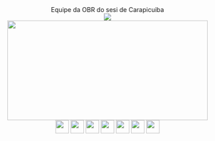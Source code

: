 <div align="center">
   Equipe da OBR do sesi de Carapicuiba
</div>

<div align="center">
   <img src="https://github-readme-stats.vercel.app/api/top-langs/?username=tecNinjasobr&layout=compact&langs_count=12&theme=tokyonight&bg_color=00000000&border_color=e9df06&locale=pt-br&icon_color=e9df06">

<br>
   <img width="450" height="225" src="https://github-readme-stats.vercel.app/api?username=tecNinjasobr&show_icons=true&theme=tokyonight&bg_color=00000000&border_color=e9df06&rank_icon=github&ring_color=8dd5ed&include_all_commits=true&icon_color=e9df06">
   
</div>

<div align="center">
   <img width="30" height="30" src="https://cdn.jsdelivr.net/gh/devicons/devicon@latest/icons/python/python-original.svg" />
   <img width="30" height="30" src="https://cdn.jsdelivr.net/gh/devicons/devicon@latest/icons/javascript/javascript-plain.svg" />
   <img width="30" height="30" src="https://cdn.jsdelivr.net/gh/devicons/devicon@latest/icons/java/java-original-wordmark.svg" />
   <img width="30" height="30" src="https://cdn.jsdelivr.net/gh/devicons/devicon@latest/icons/css3/css3-original.svg" />
   <img width="30" height="30" src="https://cdn.jsdelivr.net/gh/devicons/devicon@latest/icons/html5/html5-original.svg" />
   <img width="30" height="30" src="https://cdn.jsdelivr.net/gh/devicons/devicon@latest/icons/git/git-original.svg" />
   <img width="30" height="30" src="https://cdn.jsdelivr.net/gh/devicons/devicon@latest/icons/arduino/arduino-original-wordmark.svg" />
</div>
